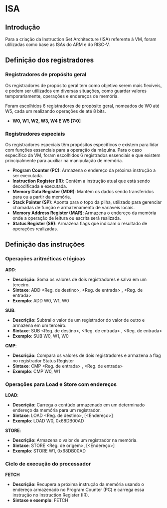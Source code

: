 # ISA 
## Introdução
Para a criação da Instruction Set Architecture (ISA) referente à VM, foram utilizadas como base as ISAs do ARM e do RISC-V.
## Definição dos registradores
### Registradores de propósito geral
Os registradores de propósito geral tem como objetivo serem mais flexíveis, e podem ser utilizados em diversas situações, como guardar valores temporariamente, operações e endereços de memória. 

Foram escolhidos 6 registradores de propósito geral, nomeados de W0 até W5, cada um realizando operações de até 8 bits.

- **W0, W1, W2, W3, W4 E W5 [7:0]**

### Registradores especiais
Os registradores especiais têm propósitos específicos e existem para lidar com funções essenciais para a operação da máquina.
Para o caso específico da VM, foram escolhidos 6 registrados essenciais e que existem principalmente para auxiliar na manipulação de memória.

- **Program Counter (PC)**: Armazena o endereço da próxima instrução a ser executada.
- **Instruction Register (IR)**: Contém a instrução atual que está sendo decodificada e executada.
- **Memory Data Register (MDR)**: Mantém os dados sendo transferidos para ou a partir da memória.
- **Stack Pointer (SP)**: Aponta para o topo da pilha, utilizado para gerenciar chamadas de função e armazenamento de variáveis locais.
- **Memory Address Register (MAR)**: Armazena o endereço da memória onde a operação de leitura ou escrita será realizada.
- **Status Register (SR)**: Armazena flags que indicam o resultado de operações realizadas.

## Definição das instruções

### Operações aritméticas e lógicas
**ADD**: 
- **Descrição**: Soma os valores de dois registradores e salva em um terceiro.
- **Sintaxe**: ADD \<Reg. de destino>, \<Reg. de entrada> , \<Reg. de entrada>
- **Exemplo**: ADD W0, W1, W0

**SUB**: 
- **Descrição**: Subtrai o valor de um registrador do valor de outro e armazena em um terceiro.
- **Sintaxe**: SUB \<Reg. de destino>, \<Reg. de entrada> , \<Reg. de entrada>
- **Exemplo**: SUB W0, W1, W0

**CMP**:
- **Descrição**: Compara os valores de dois registradores e armazena a flag no registrador Status Register
- **Sintaxe**: CMP \<Reg. de entrada> , \<Reg. de entrada>
- **Exemplo**: CMP W0, W1

### Operações para Load e Store com endereços
**LOAD**:
- **Descrição**: Carrega o contúdo armazenado em um determinado endereço da memória para um registrador.
- **Sintaxe**: LOAD \<Reg. de destino>, \[<Endereço>]
- **Exemplo**: LOAD W0, 0x68DB00AD

**STORE**:
- **Descrição**: Armazena o valor de um registrador na memória.
- **Sintaxe**: STORE \<Reg. de origem>, \[<Endereço>]
- **Exemplo**: STORE W1, 0x68DB00AD

### Ciclo de execução do processador
**FETCH**
- **Descrição**: Recupera a próxima instrução da memória usando o endereço armazenado no Program Counter (PC) e carrega essa instrução no Instruction Register (IR).
- **Sintaxe e exemplo**: FETCH
### 